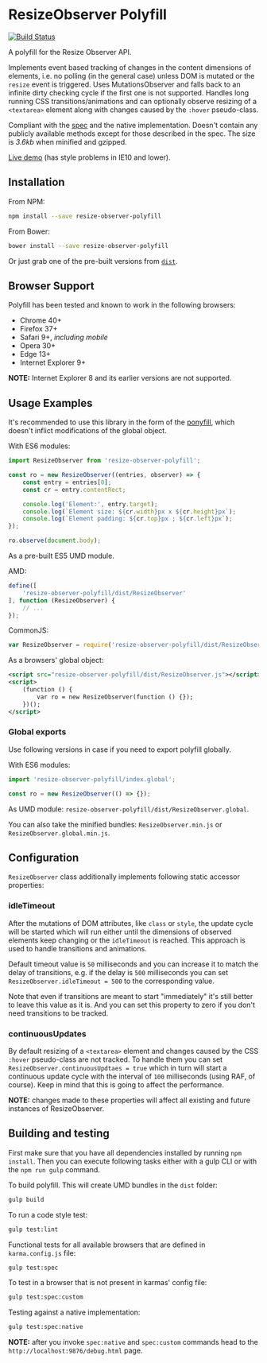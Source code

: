 ResizeObserver Polyfill
=============

[![Build Status][travis-image]][travis-url]


A polyfill for the Resize Observer API.

Implements event based tracking of changes in the content dimensions of elements, i.e. no polling (in the general case) unless DOM is mutated or the `resize` event is triggered. Uses MutationsObserver and falls back to an infinite dirty checking cycle if the first one is not supported. Handles long running CSS transitions/animations and can optionally observe resizing of a `<textarea>` element along with changes caused by the `:hover` pseudo-class.

Compliant with the [spec](http://rawgit.com/WICG/ResizeObserver/master/index.html) and the native implementation. Doesn't contain any publicly available methods except for those described in the spec. The size is _3.6kb_ when minified and gzipped.

[Live demo](http://que-etc.github.io/resize-observer-polyfill) (has style problems in IE10 and lower).

## Installation

From NPM:

```sh
npm install --save resize-observer-polyfill
```

From Bower:

```sh
bower install --save resize-observer-polyfill
```

Or just grab one of the pre-built versions from [`dist`](https://github.com/que-etc/resize-observer-polyfill/tree/master/dist).

## Browser Support

Polyfill has been tested and known to work in the following browsers:

* Chrome 40+
* Firefox 37+
* Safari 9+, _including mobile_
* Opera 30+
* Edge 13+
* Internet Explorer 9+

**NOTE:** Internet Explorer 8 and its earlier versions are not supported.

## Usage Examples

It's recommended to use this library in the form of the [ponyfill](https://github.com/sindresorhus/ponyfill), which doesn't inflict modifications of the global object.

With ES6 modules:

```javascript
import ResizeObserver from 'resize-observer-polyfill';

const ro = new ResizeObserver((entries, observer) => {
    const entry = entries[0];
    const cr = entry.contentRect;

    console.log('Element:', entry.target);
    console.log(`Element size: ${cr.width}px x ${cr.height}px`);
    console.log(`Element padding: ${cr.top}px ; ${cr.left}px`);
});

ro.observe(document.body);
```

As a pre-built ES5 UMD module.

AMD:

```javascript
define([
    'resize-observer-polyfill/dist/ResizeObserver'
], function (ResizeObserver) {
    // ...
});
```

CommonJS:

```javascript
var ResizeObserver = require('resize-observer-polyfill/dist/ResizeObserver');
```

As a browsers' global object:

```xml
<script src="resize-observer-polyfill/dist/ResizeObserver.js"></script>
<script>
    (function () {
        var ro = new ResizeObserver(function () {});
    })();
</script>
```
### Global exports

Use following versions in case if you need to export polyfill globally.

With ES6 modules:

```javascript
import 'resize-observer-polyfill/index.global';

const ro = new ResizeObserver(() => {});
```

As UMD module: `resize-observer-polyfill/dist/ResizeObserver.global`.

You can also take the minified bundles: `ResizeObserver.min.js` or `ResizeObserver.global.min.js`.

## Configuration

`ResizeObserver` class additionally implements following static accessor properties:

### idleTimeout

After the mutations of DOM attributes, like `class` or `style`, the update cycle will be started which will run either until the dimensions of observed elements keep changing or the `idleTimeout` is reached. This approach is used to handle transitions and animations.

Default timeout value is `50` milliseconds and you can increase it to match the delay of transitions, e.g. if the delay is `500` milliseconds you can set `ResizeObserver.idleTimeout = 500` to the corresponding value.

Note that even if transitions are meant to start "immediately" it's still better to leave this value as it is. And you can set this property to zero if you don't need transitions to be tracked.

### continuousUpdates

By default resizing of a `<textarea>` element and changes caused by the CSS `:hover` pseudo-class are not tracked. To handle them you can set `ResizeObserver.continuousUpdtaes = true` which in turn will start a continuous update cycle with the interval of `100` milliseconds (using RAF, of course). Keep in mind that this is going to affect the performance.

**NOTE:** changes made to these properties will affect all existing and future instances of ResizeObserver.

## Building and testing

First make sure that you have all dependencies installed by running `npm install`. Then you can execute following tasks either with a gulp CLI or with the `npm run gulp` command.

To build polyfill. This will create UMD bundles in the `dist` folder:

```sh
gulp build
```

To run a code style test:
```sh
gulp test:lint
```

Functional tests for all available browsers that are
defined in `karma.config.js` file:
```sh
gulp test:spec
```

To test in a browser that is not present in karmas' config file:
```sh
gulp test:spec:custom
```

Testing against a native implementation:
```sh
gulp test:spec:native
```

**NOTE:** after you invoke `spec:native` and `spec:custom` commands head to the `http://localhost:9876/debug.html` page.

[travis-image]: https://travis-ci.org/que-etc/resize-observer-polyfill.svg?branch=master
[travis-url]: https://travis-ci.org/que-etc/resize-observer-polyfill

